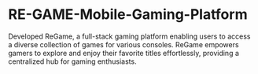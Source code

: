 # RE-GAME-Mobile-Gaming-Platform
Developed ReGame, a full-stack gaming platform enabling users to access a diverse collection of games for various consoles. ReGame empowers gamers to explore and enjoy their favorite titles effortlessly, providing a centralized hub for gaming enthusiasts.
